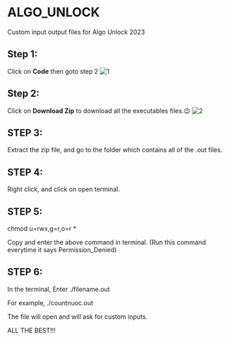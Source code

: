 # ALGO_UNLOCK
Custom input output files for Algo Unlock 2023

## Step 1:
Click on <b>Code</b> then goto step 2
![1](https://user-images.githubusercontent.com/46725278/225927383-6b7f33dc-c5ae-4b28-b6db-058ba57b2e76.png)

## Step 2:
Click on <b>Download Zip</b> to download all the executables files.😉
![2](https://user-images.githubusercontent.com/46725278/225927401-489be893-cff1-4a6f-ab7e-9e1faf54c0c3.png)

## STEP 3:
Extract the zip file, and go to the folder which contains all of the .out files.

## STEP 4:
Right click, and click on open terminal.

## STEP 5: 
chmod u=rwx,g=r,o=r *

Copy and enter the above command in terminal. (Run this command everytime it says Permission_Denied)

## STEP 6:
In the terminal,
Enter ./filename.out

For example,
./countnuoc.out


The file will open and will ask for custom inputs.

ALL THE BEST!!!
